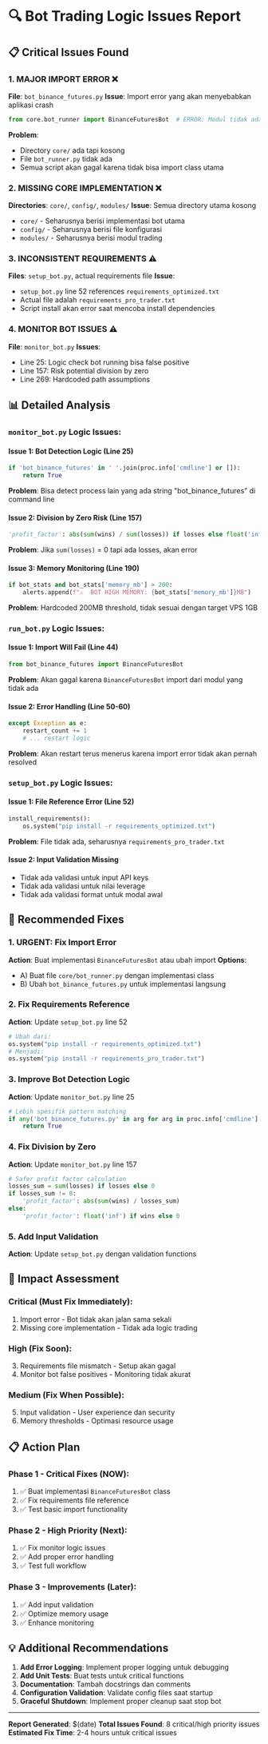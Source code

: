 # 🔍 Bot Trading Logic Issues Report

## 📋 Critical Issues Found

### 1. **MAJOR IMPORT ERROR** ❌
**File**: `bot_binance_futures.py`
**Issue**: Import error yang akan menyebabkan aplikasi crash
```python
from core.bot_runner import BinanceFuturesBot  # ERROR: Modul tidak ada
```
**Problem**: 
- Directory `core/` ada tapi kosong
- File `bot_runner.py` tidak ada
- Semua script akan gagal karena tidak bisa import class utama

### 2. **MISSING CORE IMPLEMENTATION** ❌
**Directories**: `core/`, `config/`, `modules/`
**Issue**: Semua directory utama kosong
- `core/` - Seharusnya berisi implementasi bot utama
- `config/` - Seharusnya berisi file konfigurasi
- `modules/` - Seharusnya berisi modul trading

### 3. **INCONSISTENT REQUIREMENTS** ⚠️
**Files**: `setup_bot.py`, actual requirements file
**Issue**: 
- `setup_bot.py` line 52 references `requirements_optimized.txt`
- Actual file adalah `requirements_pro_trader.txt`
- Script install akan error saat mencoba install dependencies

### 4. **MONITOR BOT ISSUES** ⚠️
**File**: `monitor_bot.py`
**Issues**:
- Line 25: Logic check bot running bisa false positive
- Line 157: Risk potential division by zero
- Line 269: Hardcoded path assumptions

## 📊 Detailed Analysis

### `monitor_bot.py` Logic Issues:

#### Issue 1: Bot Detection Logic (Line 25)
```python
if 'bot_binance_futures' in ' '.join(proc.info['cmdline'] or []):
    return True
```
**Problem**: Bisa detect process lain yang ada string "bot_binance_futures" di command line

#### Issue 2: Division by Zero Risk (Line 157)
```python
'profit_factor': abs(sum(wins) / sum(losses)) if losses else float('inf') if wins else 0,
```
**Problem**: Jika `sum(losses)` = 0 tapi ada losses, akan error

#### Issue 3: Memory Monitoring (Line 190)
```python
if bot_stats and bot_stats['memory_mb'] > 200:
    alerts.append(f"⚠️  BOT HIGH MEMORY: {bot_stats['memory_mb']}MB")
```
**Problem**: Hardcoded 200MB threshold, tidak sesuai dengan target VPS 1GB

### `run_bot.py` Logic Issues:

#### Issue 1: Import Will Fail (Line 44)
```python
from bot_binance_futures import BinanceFuturesBot
```
**Problem**: Akan gagal karena `BinanceFuturesBot` import dari modul yang tidak ada

#### Issue 2: Error Handling (Line 50-60)
```python
except Exception as e:
    restart_count += 1
    # ... restart logic
```
**Problem**: Akan restart terus menerus karena import error tidak akan pernah resolved

### `setup_bot.py` Logic Issues:

#### Issue 1: File Reference Error (Line 52)
```python
install_requirements():
    os.system("pip install -r requirements_optimized.txt")
```
**Problem**: File tidak ada, seharusnya `requirements_pro_trader.txt`

#### Issue 2: Input Validation Missing
- Tidak ada validasi untuk input API keys
- Tidak ada validasi untuk nilai leverage
- Tidak ada validasi format untuk modal awal

## 🔧 Recommended Fixes

### 1. **URGENT: Fix Import Error**
**Action**: Buat implementasi `BinanceFuturesBot` atau ubah import
**Options**:
- A) Buat file `core/bot_runner.py` dengan implementasi class
- B) Ubah `bot_binance_futures.py` untuk implementasi langsung

### 2. **Fix Requirements Reference**
**Action**: Update `setup_bot.py` line 52
```python
# Ubah dari:
os.system("pip install -r requirements_optimized.txt")
# Menjadi:
os.system("pip install -r requirements_pro_trader.txt")
```

### 3. **Improve Bot Detection Logic**
**Action**: Update `monitor_bot.py` line 25
```python
# Lebih spesifik pattern matching
if any('bot_binance_futures.py' in arg for arg in proc.info['cmdline'] or []):
    return True
```

### 4. **Fix Division by Zero**
**Action**: Update `monitor_bot.py` line 157
```python
# Safer profit factor calculation
losses_sum = sum(losses) if losses else 0
if losses_sum != 0:
    'profit_factor': abs(sum(wins) / losses_sum)
else:
    'profit_factor': float('inf') if wins else 0
```

### 5. **Add Input Validation**
**Action**: Update `setup_bot.py` dengan validation functions

## 🚨 Impact Assessment

### **Critical (Must Fix Immediately)**:
1. Import error - Bot tidak akan jalan sama sekali
2. Missing core implementation - Tidak ada logic trading

### **High (Fix Soon)**:
3. Requirements file mismatch - Setup akan gagal
4. Monitor bot false positives - Monitoring tidak akurat

### **Medium (Fix When Possible)**:
5. Input validation - User experience dan security
6. Memory thresholds - Optimasi resource usage

## 📋 Action Plan

### Phase 1 - Critical Fixes (NOW):
1. ✅ Buat implementasi `BinanceFuturesBot` class
2. ✅ Fix requirements file reference
3. ✅ Test basic import functionality

### Phase 2 - High Priority (Next):
1. ✅ Fix monitor logic issues
2. ✅ Add proper error handling
3. ✅ Test full workflow

### Phase 3 - Improvements (Later):
1. ✅ Add input validation
2. ✅ Optimize memory usage
3. ✅ Enhance monitoring

## 💡 Additional Recommendations

1. **Add Error Logging**: Implement proper logging untuk debugging
2. **Add Unit Tests**: Buat tests untuk critical functions
3. **Documentation**: Tambah docstrings dan comments
4. **Configuration Validation**: Validate config files saat startup
5. **Graceful Shutdown**: Implement proper cleanup saat stop bot

---
**Report Generated**: $(date)
**Total Issues Found**: 8 critical/high priority issues
**Estimated Fix Time**: 2-4 hours untuk critical issues